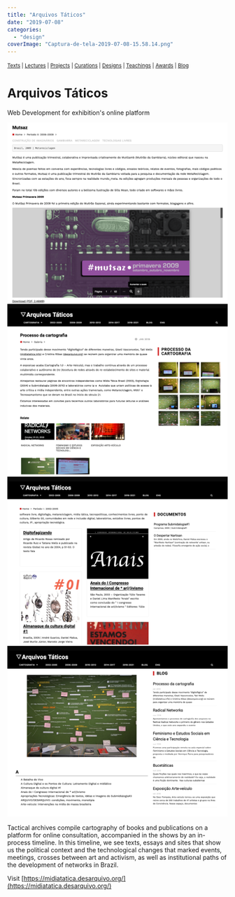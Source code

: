 ```yaml
---
title: "Arquivos Táticos"
date: "2019-07-08"
categories: 
  - "design"
coverImage: "Captura-de-tela-2019-07-08-15.58.14.png"
---
```


<small>[Texts](../texts.html) | [Lectures](../lectures.html) | [Projects](../projects.html) | [Curations](../curation.html) | [Designs](../designs.html) | [Teachings](../teachings.html) | [Awards](../awards.html) | <a href="https://readruiz.medium.com/" target="_blank">Blog</a></small>

# Arquivos Táticos

Web Development for exhibition's online platform

<img src="images/Captura-de-tela-2019-07-08-15.58.14.png" alt="" />
    
<img src="images/Captura-de-tela-2019-07-08-15.57.19.png" alt="" />
    
<img src="images/Captura-de-tela-2019-07-08-15.56.32.png" alt="" />
    
<img src="images/Captura-de-tela-2019-07-08-15.55.30.png" alt="" />
    

Tactical archives compile cartography of books and publications on a platform for online consultation, accompanied in the shows by an in-process timeline. In this timeline, we see texts, essays and sites that show us the political context and the technological changes that marked events, meetings, crosses between art and activism, as well as institutional paths of the development of networks in Brazil.

Visit [https://midiatatica.desarquivo.org/](https://midiatatica.desarquivo.org/)
